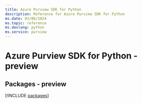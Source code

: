 ```yaml
---
title: Azure Purview SDK for Python
description: Reference for Azure Purview SDK for Python
ms.date: 03/06/2024
ms.topic: reference
ms.devlang: python
ms.service: purview
---
```

# Azure Purview SDK for Python - preview
## Packages - preview
[!INCLUDE [packages](purview-index.md)]